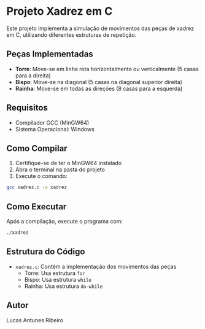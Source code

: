 # Projeto Xadrez em C

Este projeto implementa a simulação de movimentos das peças de xadrez em C, utilizando diferentes estruturas de repetição.

## Peças Implementadas

- **Torre**: Move-se em linha reta horizontalmente ou verticalmente (5 casas para a direita)
- **Bispo**: Move-se na diagonal (5 casas na diagonal superior direita)
- **Rainha**: Move-se em todas as direções (8 casas para a esquerda)

## Requisitos

- Compilador GCC (MinGW64)
- Sistema Operacional: Windows

## Como Compilar

1. Certifique-se de ter o MinGW64 instalado
2. Abra o terminal na pasta do projeto
3. Execute o comando:
```bash
gcc xadrez.c -o xadrez
```

## Como Executar

Após a compilação, execute o programa com:
```bash
./xadrez
```

## Estrutura do Código

- `xadrez.c`: Contém a implementação dos movimentos das peças
  - Torre: Usa estrutura `for`
  - Bispo: Usa estrutura `while`
  - Rainha: Usa estrutura `do-while`

## Autor

Lucas Antunes Ribeiro 